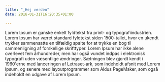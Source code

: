 ```yaml
---
title: "_Hej verden"
date: 2018-01-31T16:20:35+01:00

---
```

Lorem Ipsum er ganske enkelt fyldtekst fra print- og typografiindustrien. Lorem Ipsum har været standard fyldtekst siden 1500-tallet, hvor en ukendt trykker sammensatte en tilfældig spalte for at trykke en bog til sammenligning af forskellige skrifttyper. Lorem Ipsum har ikke alene overlevet fem århundreder, men har også vundet indpas i elektronisk typografi uden væsentlige ændringer. Sætningen blev gjordt kendt i 1960'erne med lanceringen af Letraset-ark, som indeholdt afsnit med Lorem Ipsum, og senere med layoutprogrammer som Aldus PageMaker, som også indeholdt en udgave af Lorem Ipsum.
